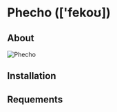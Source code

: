 # Phecho (['fekoʊ])

## About

![Phecho](https://avatars0.githubusercontent.com/u/15666864?v=3&s=460)


## Installation

## Requements
